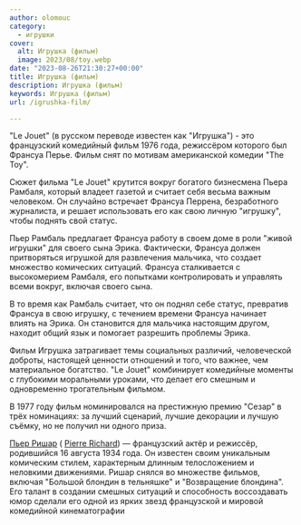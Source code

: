 ```yaml
---
author: olomouc
category:
  - игрушки
cover:
  alt: Игрушка (фильм)
  image: 2023/08/toy.webp
date: "2023-08-26T21:30:27+00:00"
title: Игрушка (фильм)
description: Игрушка (фильм)
keywords: Игрушка (фильм)
url: /igrushka-film/

---
```

"Le Jouet" (в русском переводе известен как "Игрушка") - это французский комедийный фильм 1976 года, режиссёром которого был Франсуа Перье. Фильм снят по мотивам американской комедии "The Toy".

Сюжет фильма "Le Jouet" крутится вокруг богатого бизнесмена Пьера Рамбаля, который владеет газетой и считает себя весьма важным человеком. Он случайно встречает Франсуа Перрена, безработного журналиста, и решает использовать его как свою личную "игрушку", чтобы поднять свой статус.

Пьер Рамбаль предлагает Франсуа работу в своем доме в роли "живой игрушки" для своего сына Эрика. Фактически, Франсуа должен притворяться игрушкой для развлечения мальчика, что создает множество комических ситуаций. Франсуа сталкивается с высокомерием Рамбаля, его попытками контролировать и управлять всеми вокруг, включая своего сына.

В то время как Рамбаль считает, что он поднял себе статус, превратив Франсуа в свою игрушку, с течением времени Франсуа начинает влиять на Эрика. Он становится для мальчика настоящим другом, находит общий язык и помогает разрешить проблемы Эрика.

Фильм Игрушка затрагивает темы социальных различий, человеческой доброты, настоящей ценности отношений и того, что важнее, чем материальное богатство. "Le Jouet" комбинирует комедийные моменты с глубокими моральными уроками, что делает его смешным и одновременно трогательным фильмом.

В 1977 году фильм номинировался на престижную премию "Сезар" в трёх номинациях: за лучший сценарий, лучшие декорации и лучшую съёмку, но не получил ни одного приза.

[Пьер Ришар](https://fr.wikipedia.org/wiki/Pierre_Richard) ( [Pierre Richard](https://en.wikipedia.org/wiki/Pierre_Richard)) — французский актёр и режиссёр, родившийся 16 августа 1934 года. Он известен своим уникальным комическим стилем, характерным длинным телосложением и неловкими движениями. Ришар снялся во множестве фильмов, включая "Большой блондин в тельняшке" и "Возвращение блондина". Его талант в создании смешных ситуаций и способность воссоздавать юмор сделали его одной из ярких звезд французской и мировой комедийной кинематографии
